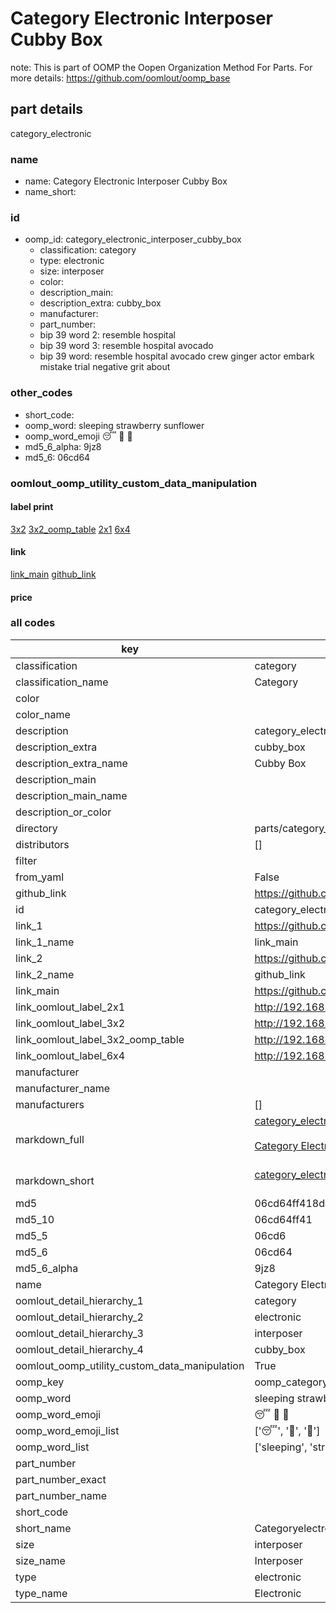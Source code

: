 # Category Electronic Interposer Cubby Box  

note: This is part of OOMP the Oopen Organization Method For Parts. For more details: https://github.com/oomlout/oomp_base

##  part details



category_electronic

### name
* name: Category Electronic Interposer Cubby Box
* name_short: 
### id
* oomp_id: category_electronic_interposer_cubby_box
  * classification: category
  * type: electronic
  * size: interposer
  * color: 
  * description_main: 
  * description_extra: cubby_box
  * manufacturer: 
  * part_number: 
  * bip 39 word 2: resemble hospital
  * bip 39 word 3: resemble hospital avocado
  * bip 39 word: resemble hospital avocado crew ginger actor embark mistake trial negative grit about

### other_codes
* short_code: 
* oomp_word: sleeping strawberry sunflower
* oomp_word_emoji :sleeping: :strawberry: :sunflower:
* md5_6_alpha: 9jz8
* md5_6: 06cd64






### oomlout_oomp_utility_custom_data_manipulation
#### label print
[3x2](http://192.168.1.245:1112/?label=oomp%209jz8)
[3x2_oomp_table](http://192.168.1.107:1112/?label=oomp%209jz8)
[2x1](http://192.168.1.242:1112/?label=oomp%209jz8)
[6x4](http://192.168.1.55:1112/?label=oomp%209jz8)    

#### link

[link_main](https://github.com/oomlout/oomlout_oomp_current_version_messy/tree/main/parts/category_electronic_interposer_cubby_box) [github_link](https://github.com/oomlout/oomlout_oomp_part_src/tree/main/parts/category_electronic_interposer_cubby_box)                             

#### price







### all codes 
| key | value |  
| --- | --- |  
| classification | category |  
| classification_name | Category |  
| color |  |  
| color_name |  |  
| description | category_electronic |  
| description_extra | cubby_box |  
| description_extra_name | Cubby Box |  
| description_main |  |  
| description_main_name |  |  
| description_or_color |   |  
| directory | parts/category_electronic_interposer_cubby_box |  
| distributors | [] |  
| filter |  |  
| from_yaml | False |  
| github_link | https://github.com/oomlout/oomlout_oomp_part_src/tree/main/parts/category_electronic_interposer_cubby_box |  
| id | category_electronic_interposer_cubby_box |  
| link_1 | https://github.com/oomlout/oomlout_oomp_current_version_messy/tree/main/parts/category_electronic_interposer_cubby_box |  
| link_1_name | link_main |  
| link_2 | https://github.com/oomlout/oomlout_oomp_part_src/tree/main/parts/category_electronic_interposer_cubby_box |  
| link_2_name | github_link |  
| link_main | https://github.com/oomlout/oomlout_oomp_current_version_messy/tree/main/parts/category_electronic_interposer_cubby_box |  
| link_oomlout_label_2x1 | http://192.168.1.242:1112/?label=oomp%209jz8 |  
| link_oomlout_label_3x2 | http://192.168.1.245:1112/?label=oomp%209jz8 |  
| link_oomlout_label_3x2_oomp_table | http://192.168.1.107:1112/?label=oomp%209jz8 |  
| link_oomlout_label_6x4 | http://192.168.1.55:1112/?label=oomp%209jz8 |  
| manufacturer |  |  
| manufacturer_name |  |  
| manufacturers | [] |  
| markdown_full | [category_electronic_interposer_cubby_box](https://github.com/oomlout/oomlout_oomp_current_version_messy/tree/main/parts/category_electronic_interposer_cubby_box)<br>[](https://github.com/oomlout/oomlout_oomp_current_version_messy/tree/main/parts/category_electronic_interposer_cubby_box)<br>[Category Electronic Interposer Cubby Box](https://github.com/oomlout/oomlout_oomp_current_version_messy/tree/main/parts/category_electronic_interposer_cubby_box)<br><br> |  
| markdown_short | [category_electronic_interposer_cubby_box](https://github.com/oomlout/oomlout_oomp_current_version_messy/tree/main/parts/category_electronic_interposer_cubby_box)<br><br> |  
| md5 | 06cd64ff418de9080ab103341fdb7dba |  
| md5_10 | 06cd64ff41 |  
| md5_5 | 06cd6 |  
| md5_6 | 06cd64 |  
| md5_6_alpha | 9jz8 |  
| name | Category Electronic Interposer Cubby Box |  
| oomlout_detail_hierarchy_1 | category |  
| oomlout_detail_hierarchy_2 | electronic |  
| oomlout_detail_hierarchy_3 | interposer |  
| oomlout_detail_hierarchy_4 | cubby_box |  
| oomlout_oomp_utility_custom_data_manipulation | True |  
| oomp_key | oomp_category_electronic_interposer_cubby_box |  
| oomp_word | sleeping strawberry sunflower |  
| oomp_word_emoji | :sleeping: :strawberry: :sunflower: |  
| oomp_word_emoji_list | [':sleeping:', ':strawberry:', ':sunflower:'] |  
| oomp_word_list | ['sleeping', 'strawberry', 'sunflower'] |  
| part_number |  |  
| part_number_exact |  |  
| part_number_name |  |  
| short_code |  |  
| short_name | Categoryelectronic |  
| size | interposer |  
| size_name | Interposer |  
| type | electronic |  
| type_name | Electronic |  

